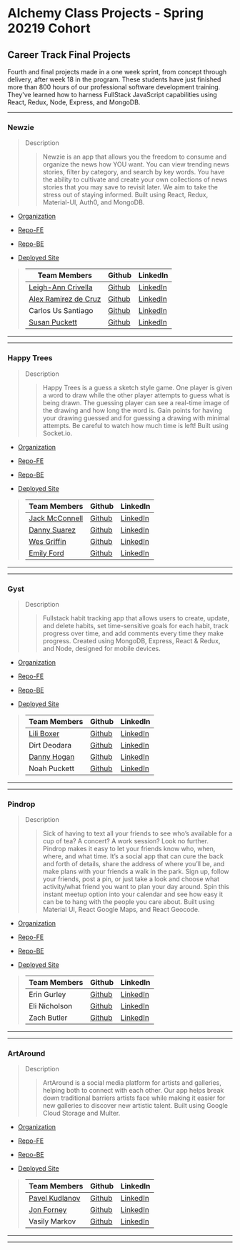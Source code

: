 # Alchemy Class Projects - Spring 20219 Cohort

## Career Track Final Projects
Fourth and final projects made in a one week sprint, from concept through delivery, after week 18 in the program.  These students have just finished more than 800 hours of our professional software development training. They've learned how to harness FullStack JavaScript capabilities using React, Redux, Node, Express, and MongoDB.
___

### Newzie

> Description 
>>Newzie is an app that allows you the freedom to consume and organize the news how YOU want. You can view trending news stories, filter by category, and search by key words. You have the ability to cultivate and create your own collections of news stories that you may save to revisit later. We aim to take the stress out of staying informed.  Built using React, Redux, Material-UI, Auth0, and MongoDB.

* [Organization](https://github.com/The-Newsies)

* [Repo-FE](https://github.com/The-Newsies/newsies-fe)

* [Repo-BE](https://github.com/The-Newsies/newsies-be)

* [Deployed Site](https://newzie.netlify.com/)

>
>| Team Members  | Github  | LinkedIn  |
>|---|---|---|
>|  [Leigh-Ann Crivella](lacrivella.netlify.com/) | [Github](https://github.com/lacrivella)   | [LinkedIn](https://www.linkedin.com/in/lacrivella/)   |
>|  [Alex Ramirez de Cruz](https://alexramirezdecruz.com/) | [Github](https://github.com/aramirezdecruz3148)   | [LinkedIn](https://www.linkedin.com/in/alex-ramirez-de-cruz/)   |
>| Carlos Us Santiago |  [Github](https://github.com/carlosus)  |  [LinkedIn](https://www.linkedin.com/in/carlosuss/)  |
>|  [Susan Puckett](susanpuckett.dev) | [Github](https://github.com/sepuckett86)   | [LinkedIn](https://www.linkedin.com/in/susanpuckett/)   |

___
___
### Happy Trees

> Description 
>>Happy Trees is a guess a sketch style game. One player is given a word to draw while the other player attempts to guess what is being drawn. The guessing player can see a real-time image of the drawing and how long the word is. Gain points for having your drawing guessed and for guessing a drawing with minimal attempts. Be careful to watch how much time is left!  Built using Socket.io.

* [Organization](https://github.com/happy-trees)

* [Repo-FE](https://github.com/happy-trees/happy-trees)

* [Repo-BE](https://github.com/happy-trees/happy-trees-api)

* [Deployed Site](https://happy-trees.netlify.com/)

>
>| Team Members  | Github  | LinkedIn  |
>|---|---|---|
>|  [Jack McConnell](http://jackmcconnell.dev/) | [Github](https://github.com/jwmcconnell)   | [LinkedIn](https://www.linkedin.com/in/mcconnelljack/)   |
>|  [Danny Suarez](http://www.dannycodes.io/) | [Github](https://github.com/DannySuarez)   | [LinkedIn](https://www.linkedin.com/in/alex-ramirez-de-cruz/)   |
>|  [Wes Griffin](http://nerdrich.io/) | [Github](https://github.com/codingclueless)   | [LinkedIn](https://www.linkedin.com/in/wesgriffincodes/)   |
>|  [Emily Ford](http://htmle.dev/) | [Github](https://github.com/mle4d)   | [LinkedIn](https://www.linkedin.com/in/mle4d/)   |

___
___
### Gyst

> Description 
>>Fullstack habit tracking app that allows users to create, update, and delete habits, set time-sensitive goals for each habit, track progress over time, and add comments every time they make progress. Created using MongoDB, Express, React & Redux, and Node, designed for mobile devices.

* [Organization](https://github.com/DNDL)

* [Repo-FE](https://github.com/DNDL/GYST-client)

* [Repo-BE](https://github.com/DNDL/GYST-server)

* [Deployed Site](https://www.gyst.dev/)

>
>| Team Members  | Github  | LinkedIn  |
>|---|---|---|
>|  [Lili Boxer](http://www.liliboxer.com/) | [Github](https://github.com/liliboxer)   | [LinkedIn](https://www.linkedin.com/in/lili-boxer/)   |
>|  Dirt Deodara | [Github](https://github.com/DirtDeodara)   | [LinkedIn](https://www.linkedin.com/in/dirtdeodara/)   |
>|  [Danny Hogan](http://www.dannyhogan.dev/) | [Github](https://github.com/dannyhogan)   | [LinkedIn](https://www.linkedin.com/in/danny-hogan/)   |
>|  Noah Puckett | [Github](https://github.com/noah-puckett)   | [LinkedIn](https://www.linkedin.com/in/noahingrampuckett/)   |

___
___
### Pindrop

> Description 
>>Sick of having to text all your friends to see who’s available for a cup of tea? A concert? A work session?  Look no further. Pindrop makes it easy to let your friends know who, when, where, and what time. It’s a social app that can cure the back and forth of details, share the address of where you’ll be, and make plans with your friends a walk in the park. Sign up, follow your friends, post a pin, or just take a look and choose what activity/what friend you want to plan your day around. Spin this instant meetup option into your calendar and see how easy it can be to hang with the people you care about.   Built using Material UI, React Google Maps, and React Geocode.

* [Organization](https://github.com/eez-meet-me/)

* [Repo-FE](https://github.com/eez-meet-me/eez-meet-me-fe)

* [Repo-BE](https://github.com/eez-meet-me/eez-meet-me-be)

* [Deployed Site](http://pindrop.netlify.com/)

>
>| Team Members  | Github  | LinkedIn  |
>|---|---|---|
>|  Erin Gurley | [Github](https://github.com/eringurley)   | [LinkedIn](https://www.linkedin.com/in/erin-gurley/)   |
>|  Eli Nicholson | [Github](https://github.com/EmNicholson93)   | [LinkedIn](https://www.linkedin.com/in/eli-nicholson/)   |
>|  Zach Butler | [Github](https://github.com/zach-ryan-butler)   | [LinkedIn](https://www.linkedin.com/in/zach-ryan-butler/)   |

___
___
### ArtAround

> Description 
>>ArtAround is a social media platform for artists and galleries, helping both to connect with each other. Our app helps break down traditional barriers artists face while making it easier for new galleries to discover new artistic talent.  Built using Google Cloud Storage and Multer.

* [Organization](https://github.com/ArtAround-Social)

* [Repo-FE](https://github.com/ArtAround-Social/client-artaround)

* [Repo-BE](https://github.com/ArtAround-Social/server-artaround)

* [Deployed Site](https://serene-williams-6f2fcb.netlify.com/)

>
>| Team Members  | Github  | LinkedIn  |
>|---|---|---|
>|  [Pavel Kudlanov](http://kudlanov.com/) | [Github](https://github.com/pkudlanov)   | [LinkedIn](https://www.linkedin.com/in/pavelkudlanov/)   |
>|  [Jon Forney](https://www.jonforney.com/) | [Github](https://github.com/MustardJoe)   | [LinkedIn](https://www.linkedin.com/in/jon-forney/)   |
>|  Vasily Markov | [Github](https://github.com/Vasily93)   | [LinkedIn](https://www.linkedin.com/in/vasily-markov/)   |

___
___

